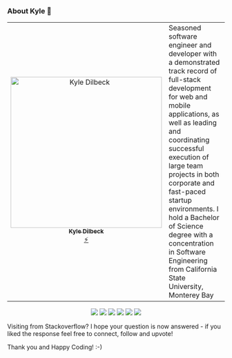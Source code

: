 ### About Kyle 🔭 

<table>
  <tr>
    <td align="center" style="width:25%;"><a href="https://www.linkedin.com/in/kxdilbeck/"><img src="https://media.licdn.com/dms/image/C5603AQE80kHro8-3dA/profile-displayphoto-shrink_400_400/0/1636953516875?e=1710979200&v=beta&t=Vto0jWIGhF_d70Dwbp_55OdczOLY4OAtVdtapwP_txs" width="350px;" alt="Kyle Dilbeck"/><br /><sub><b>Kyle Dilbeck</b></sub></a><br /><a href=https://github.com/XYIAN/yamaha-extensionPack/issues title="Developer">⚡</a></td>
    <td style="width:75%;">Seasoned software engineer and developer with a demonstrated track record of full-stack development for web and mobile applications, as well as leading and coordinating successful execution of large team projects in both corporate and fast-paced startup environments. I hold a Bachelor of Science degree with a concentration in Software Engineering from California State University, Monterey Bay</td>
</table>

<p align="center">
<a href="https://www.linkedin.com/in/kxdilbeck/"/> <img src="https://img.shields.io/badge/LinkedIn-%230077B5.svg?&style=for-the-badge&logo=linkedin&logoColor=white"/></a>
<a href="https://stackoverflow.com/users/23149229/kyle-xyian-dilbeck"/><img src="https://img.shields.io/badge/Stack_Overflow-FE7A16?style=for-the-badge&logo=stack-overflow&logoColor=white"/></a>
<a href="https://giphy.com/channel/MrXYIAN"/><img src="https://img.shields.io/badge/Instagram-E4405F?style=for-the-badge&logo=instagram&logoColor=white"/></a>
<a href="https://marketplace.visualstudio.com/publishers/YAMAHA"><img src="https://img.shields.io/badge/Visual_Studio_Marketplace_(YAMAHA)-0078D4?style=for-the-badge&logo=visual%20studio%20code&logoColor=white"/></a>
<a href="https://marketplace.visualstudio.com/publishers/XYIAN"/><img src="https://img.shields.io/badge/Visual_Studio_Marketplace_(XYIAN)-0078D4?style=for-the-badge&logo=visual%20studio%20code&logoColor=white"/></a>
<a href="https://stackblitz.com/@XYIAN"> <img src="https://img.shields.io/badge/Stack_Blitz-black?style=for-the-badge&logo=stackblitz&logoColor=white"/> </a>
</p>

Visiting from Stackoverflow? I hope your question is now answered - if you liked the response feel free to connect, follow and upvote! 

Thank you and Happy Coding! :-) 
